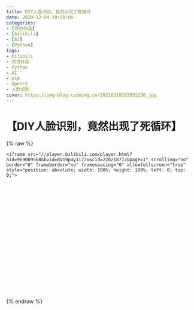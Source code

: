 ```yaml
---
title: DIY人脸识别，竟然出现了死循环
date: 2020-12-04 19:58:06
categories:
- [项目作品]
- [bilibili] 
- [AI]
- [Python]
tags:
- bilibili
- 项目作品
- Python
- AI
- pip
- OpenCV
- 人脸识别
cover: https://img-blog.csdnimg.cn/20210318103052230.jpg
---
```


# 【DIY人脸识别，竟然出现了死循环】

{% raw %}



<div style="position: relative; width: 100%; height: 0; padding-bottom: 75%;">

    <iframe src="//player.bilibili.com/player.html?aid=969009568&bvid=BV19p4y1i77x&cid=220218772&page=1" scrolling="no" border="0" frameborder="no" framespacing="0" allowfullscreen="true" style="position: absolute; width: 100%; height: 100%; left: 0; top: 0;">

  </iframe>

</div>

{% endraw %}
